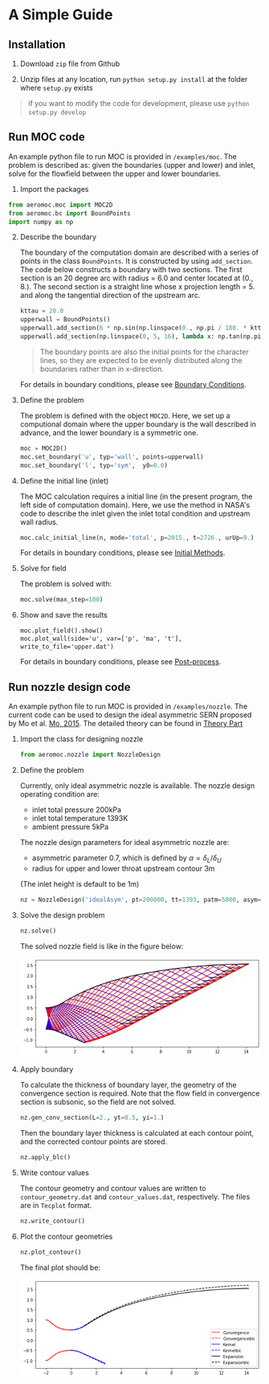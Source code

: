 # A Simple Guide

## Installation

1. Download `zip` file from Github

2. Unzip files at any location, run `python setup.py install` at the folder where `setup.py` exists

> if you want to modify the code for development, please use `python setup.py develop`

## Run MOC code

An example python file to run MOC is provided in `/examples/moc`. The problem is described as: given the boundaries (upper and lower) and inlet, solve for the flowfield between the upper and lower boundaries.

1. Import the packages

```python
from aeromoc.moc import MOC2D
from aeromoc.bc import BoundPoints
import numpy as np
```

2. Describe the boundary

    The boundary of the computation domain are described with a series of points in the class `BoundPoints`.  It is constructed by using `add_section`. The code below constructs a boundary with two sections. The first section is an 20 degree arc with radius = 6.0 and center located at (0., 8.). The second section is a straight line whose x projection length = 5. and along the  tangential direction of the upstream arc. 

    ```python
    kttau = 20.0
    upperwall = BoundPoints()
    upperwall.add_section(6 * np.sin(np.linspace(0., np.pi / 180. * kttau, 15)), lambda x: 8. - (6.**2 - x**2)**0.5)
    upperwall.add_section(np.linspace(0, 5, 16), lambda x: np.tan(np.pi / 180. * kttau) * x)
    ```

    > The boundary points are also the initial points for the character lines, so they are expected to be evenly distributed along the boundaries rather than in x-direction.

    For details in boundary conditions, please see [Boundary Conditions](./tutorials.md#boundary-conditions).

3. Define the problem

    The problem is defined with the object `MOC2D`. Here, we set up a computional domain where the upper boundary is the wall described in advance, and the lower boundary is a symmetric one.

    ```python
    moc = MOC2D()
    moc.set_boundary('u', typ='wall', points=upperwall)
    moc.set_boundary('l', typ='sym',  y0=0.0)

    ```

4. Define the initial line (inlet)

    The MOC calculation requires a initial line (in the present program, the left side of computation domain). Here, we use the method in NASA's code to describe the inlet given the inlet total condition and upstream wall radius. 

    ```python
    moc.calc_initial_line(n, mode='total', p=2015., t=2726., urUp=9.)
    ```

    For details in boundary conditions, please see [Initial Methods](./tutorials.md#initial-methods).

5. Solve for field

    The problem is solved with:

    ```python
    moc.solve(max_step=100)
    ```

6. Show and save the results

    ```
    moc.plot_field().show()
    moc.plot_wall(side='u', var=['p', 'ma', 't'], write_to_file='upper.dat')
    ```

    For details in boundary conditions, please see [Post-process](./tutorials.md#post-process).

## Run nozzle design code

An example python file to run MOC is provided in `/examples/nozzle`. The current code can be used to design the ideal asymmetric SERN proposed by Mo et al. [Mo, 2015](https://xueshu.baidu.com/usercenter/paper/show?paperid=405d0a064724ac1e31c07aecd55e80dd). The detailed theory can be found in [Theory Part](./nozzledesign.md)

1. Import the class for designing nozzle

    ```python
    from aeromoc.nozzle import NozzleDesign
    ```

2. Define the problem

    Currently, only ideal asymmetric nozzle is available. The nozzle design operating condition are: 
    - inlet total pressure 200kPa
    - inlet total temperature 1393K
    - ambient pressure 5kPa

    The nozzle design parameters for ideal asymmetric nozzle are:
    - asymmetric parameter 0.7, which is defined by $\alpha = \delta_L / \delta_U$
    - radius for upper and lower throat upstream contour 3m

    (The inlet height is default to be 1m)

    ```python
    nz = NozzleDesign('idealAsym', pt=200000, tt=1393, patm=5000, asym=0.7, rup=3., rlow=3.)
    ```

3. Solve the design problem

    ```python
    nz.solve()
    ```

    The solved nozzle field is like in the figure below:

    ![Alt text](./_static/images/simpleguide/moc_output.png)

4. Apply boundary

    To calculate the thickness of boundary layer, the geometry of the convergence section is required. Note that the flow field in convergence section is subsonic, so the field are not solved.

    ```python
    nz.gen_conv_section(L=2., yt=0.5, yi=1.)
    ```

    Then the boundary layer thickness is calculated at each contour point, and the corrected contour points are stored.

    ```python
    nz.apply_blc()
    ```

5. Write contour values

    The contour geometry and contour values are written to `contour_geometry.dat` and `contour_values.dat`, respectively. The files are in `Tecplot` format.

    ```python
    nz.write_contour()
    ```

6. Plot the contour geometries

    ```python
    nz.plot_contour()
    ```

    The final plot should be:

    ![Alt text](./_static/images/simpleguide/nozzle_example_geometry.png)
